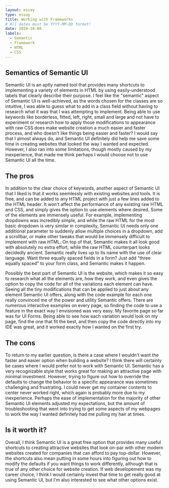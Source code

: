 ```yaml
---
layout: essay
type: essay
title: Working with Frameworks
# All dates must be YYYY-MM-DD format!
date: 2020-10-08
labels:
  - Semantic
  - Framework
  - HTML
  - CSS
---
```


## Semantics of Semantic UI

Semantic UI is an aptly named tool that provides many shortcuts to implementing a variety of elements in HTML by using easily-understood labels that clearly describe their purpose. I feel like the "semantic" aspect of Semantic UI is well-achieved, as the words chosen for the classes are so intuitive, I was able to guess what to add in a class field without having to research what it was that I was attempting to implement. Being able to use keywords like borderless, fitted, left, right, small and large and not have to experiment or research how to apply those modifications to appearance with raw CSS does make website creation a much easier and faster process, and who doesn't like things being easier and faster? I would say that I almost always do, and Semantic UI definitely did help me save some time in creating websites that looked the way I wanted and expected. However, I also ran into some limitations, though mostly caused by my inexperience, that made me think perhaps I would choose not to use Semantic UI all the time.

## The pros

In addition to the clear choice of keywords, another aspect of Semantic UI that I liked is that it works seemlessly with existing websites and tools. It is free, and can be added to any HTML project with just a few lines added to the HTML header. It won't affect the performance of any existing raw HTML and CSS, and simply gives the option to use elements where desired. Some of the elements are immensely useful. For example, implementing dropdowns was incredibly simple, and while the raw HTML for the most basic dropdown is very similar in complexity, Semantic UI needs only one additional parameter to suddenly allow multiple choices in a dropdown, add a scrollbar, or make other tweaks that would be immensely difficult to implement with raw HTML. On top of that, Semantic makes it all look good with absolutely no extra effort, while the raw HTML counterpart looks decidedly ancient. Semantic really lives up to its name with the use of clear language. Want three equally spaced fields in a form? Just add "three equally spaced" to your form class, and Semantic makes it happen. 

Possibly the best part of Semantic UI is the website, which makes it so easy to research what all the elements are, how they work, and even gives the option to copy the code for all of the variations each element can have. Seeing all the tiny modifications that can be applied to just about any element Semantic UI offers, along with the code example for each one really convinced me of the power and utility Semantic offers. There are numerous interactive examples on every page, so finding the code to use a feature in the exact way I envisioned was very easy. My favorite page so far was for UI Forms. Being able to see how each variation would look on my page, find the one that fit the best, and then copy the code directly into my IDE was great, and it worked exactly how I wanted on the first try.

## The cons

To return to my earlier question, is there a case where I wouldn't want the faster and easier option when building a website? I think there will certainly be cases where I would prefer not to work with Semantic UI. Semantic has a very recognizable style that works great for making an attractive page with minimal investment. However, trying to figure out how to override the defaults to change the behavior to a specific appearance was sometimes challenging and frustrating. I could never get my container contents to center never worked right, which again is probably more due to my inexperience. Perhaps the ease of implementation for the majority of other Semantic UI elements adjusted my expectations, but the amount of troubleshooting that went into trying to get some aspects of my webpages to work the way I wanted definitely had me pulling my hair at times.

## Is it worth it?

Overall, I think Semantic UI is a great free option that provides many useful shortcuts to creating attractive websites that look on-par with other modern websites created for companies that can afford to pay top-dollar. However, the shortcuts also mean putting in some hours into figuring out how to modify the defaults if you want things to work differently, although that is true of any other choice for website creation. If web developement was my career choice, I think I would certainly invest that time to get really good at using Semantic UI, but I'm also interested to see what other options exist. 
